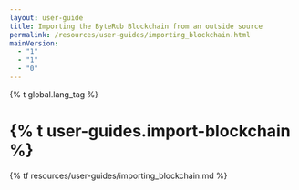 ```yaml
---
layout: user-guide
title: Importing the ByteRub Blockchain from an outside source
permalink: /resources/user-guides/importing_blockchain.html
mainVersion:
  - "1"
  - "1"
  - "0"
---
```


{% t global.lang_tag %}
<h1>{% t user-guides.import-blockchain %}</h1>
{% tf resources/user-guides/importing_blockchain.md %}
